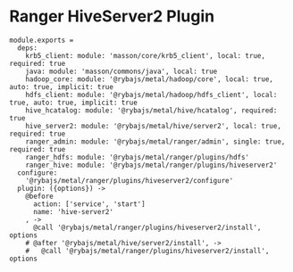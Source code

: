 # Ranger HiveServer2 Plugin

    module.exports =
      deps:
        krb5_client: module: 'masson/core/krb5_client', local: true, required: true
        java: module: 'masson/commons/java', local: true
        hadoop_core: module: '@rybajs/metal/hadoop/core', local: true, auto: true, implicit: true
        hdfs_client: module: '@rybajs/metal/hadoop/hdfs_client', local: true, auto: true, implicit: true
        hive_hcatalog: module: '@rybajs/metal/hive/hcatalog', required: true
        hive_server2: module: '@rybajs/metal/hive/server2', local: true, required: true
        ranger_admin: module: '@rybajs/metal/ranger/admin', single: true, required: true
        ranger_hdfs: module: '@rybajs/metal/ranger/plugins/hdfs'
        ranger_hive: module: '@rybajs/metal/ranger/plugins/hiveserver2'
      configure:
        '@rybajs/metal/ranger/plugins/hiveserver2/configure'
      plugin: ({options}) ->
        @before
          action: ['service', 'start']
          name: 'hive-server2'
        , ->
          @call '@rybajs/metal/ranger/plugins/hiveserver2/install', options
        # @after '@rybajs/metal/hive/server2/install', ->
        #   @call '@rybajs/metal/ranger/plugins/hiveserver2/install', options
